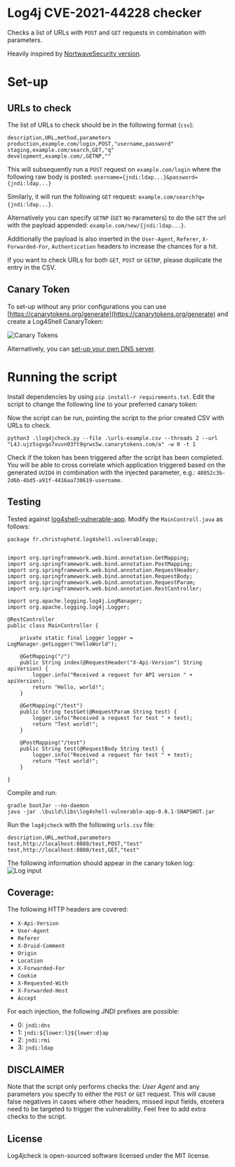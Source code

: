 # Log4j CVE-2021-44228 checker

Checks a list of URLs with `POST` and `GET` requests in combination with parameters.

Heavily inspired by [NortwaveSecurity version](https://github.com/NorthwaveSecurity/log4jcheck).

# Set-up
## URLs to check
The list of URLs to check should be in the following format (`csv`):
```csv
description,URL,method,parameters
production,example.com/login,POST,"username,password"
staging,example.com/search,GET,"q"
development,example.com/,GETNP,""
```

This will subsequently run a `POST` request on `example.com/login` where the following raw body is posted: 
```username={jndi:ldap...}&password={jndi:ldap...}```

Similarly, it will run the following `GET` request: `example.com/search?q={jndi:ldap...}`.

Alternatively you can specify `GETNP` (`GET` `N`o `P`arameters) to do the `GET` the url with the payload appended: `example.com/new/{jndi:ldap...}`.

Additionally the payload is also inserted in the `User-Agent`, `Referer`, `X-Forwarded-For`, `Authentication` headers to increase the chances for a hit.

If you want to check URLs for both `GET`, `POST` or `GETNP`, please duplicate the entry in the CSV.

## Canary Token
To set-up without any prior configurations you can use [https://canarytokens.org/generate](https://canarytokens.org/generate) and create a Log4Shell CanaryToken:

![Canary Tokens](images/2021-12-12-19-01-55.png)

Alternatively, you can [set-up your own DNS server](https://github.com/NorthwaveSecurity/log4jcheck).

# Running the script
Install dependencies by using `pip install-r requirements.txt`. Edit the script to change the following line to your preferred canary token:

Now the script can be run, pointing the script to the prior created CSV with URLs to check.
```
python3 .\log4jcheck.py --file .\urls-example.csv --threads 2 --url "L4J.ujz5sgvgo7xuvn03ft9qrws5w.canarytokens.com/a" -w 0 -t 1
```

Check if the token has been triggered after the script has been completed. You will be able to cross correlate which application triggered based on the generated `UUID4` in combination with the injected parameter, e.g.: `40852c3b-2d6b-4bd5-a91f-4416aa730619-username`.


## Testing
Tested against [log4shell-vulnerable-app](https://github.com/christophetd/log4shell-vulnerable-app). Modify the `MainControll.java` as follows:

```
package fr.christophetd.log4shell.vulnerableapp;


import org.springframework.web.bind.annotation.GetMapping;
import org.springframework.web.bind.annotation.PostMapping;
import org.springframework.web.bind.annotation.RequestHeader;
import org.springframework.web.bind.annotation.RequestBody;
import org.springframework.web.bind.annotation.RequestParam;
import org.springframework.web.bind.annotation.RestController;

import org.apache.logging.log4j.LogManager;
import org.apache.logging.log4j.Logger;

@RestController
public class MainController {

    private static final Logger logger = LogManager.getLogger("HelloWorld");

    @GetMapping("/")
    public String index(@RequestHeader("X-Api-Version") String apiVersion) {
        logger.info("Received a request for API version " + apiVersion);
        return "Hello, world!";
    }

    @GetMapping("/test")
    public String testGet(@RequestParam String test) {
        logger.info("Received a request for test " + test);
        return "Test world!";
    }

    @PostMapping("/test")
    public String test(@RequestBody String test) {
        logger.info("Received a request for test " + test);
        return "Test world!";
    }

}
```

Compile and run:

```
gradle bootJar --no-daemon
java -jar .\build\libs\log4shell-vulnerable-app-0.0.1-SNAPSHOT.jar
```

Run the `log4jcheck` with the following `urls.csv` file:
```
description,URL,method,parameters
test,http://localhost:8080/test,POST,"test"
test,http://localhost:8080/test,GET,"test"
```

The following information should appear in the canary token log:
![Log input](images/2021-12-12-19-38-56.png)


## Coverage:

The following HTTP headers are covered:

* `X-Api-Version`
* `User-Agent`
* `Referer`
* `X-Druid-Comment`
* `Origin`
* `Location`
* `X-Forwarded-For`
* `Cookie`
* `X-Requested-With`
* `X-Forwarded-Host`
* `Accept`

For each injection, the following JNDI prefixes are possible:

* 0: `jndi:dns`
* 1: `jndi:${lower:l}${lower:d}ap`
* 2: `jndi:rmi`
* 3: `jndi:ldap`


## DISCLAIMER
Note that the script only performs checks the: *User Agent* and any parameters you specify to either the `POST` or `GET` request. This will cause false negatives in cases where other headers, missed input fields, etcetera need to be targeted to trigger the vulnerability. Feel free to add extra checks to the script.

## License

Log4jcheck is open-sourced software licensed under the MIT license.

